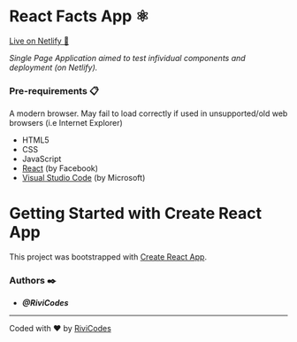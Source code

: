 # React Facts App ⚛️

[Live on Netlify 🚀](https://react-facts-rivicodes.netlify.app/)

_Single Page Application aimed to test infividual components and deployment (on Netlify)._

### Pre-requirements 📋

A modern browser. May fail to load correctly if used in unsupported/old web browsers (i.e Internet Explorer)

* HTML5
* CSS
* JavaScript
* [React](https://reactjs.org/) (by Facebook)
* [Visual Studio Code](https://code.visualstudio.com/) (by Microsoft)

# Getting Started with Create React App

This project was bootstrapped with [Create React App](https://github.com/facebook/create-react-app).

### Authors ✒️

* ***@RiviCodes***

---

Coded with ❤️ by [RiviCodes](https://github.com/RiviCodes)